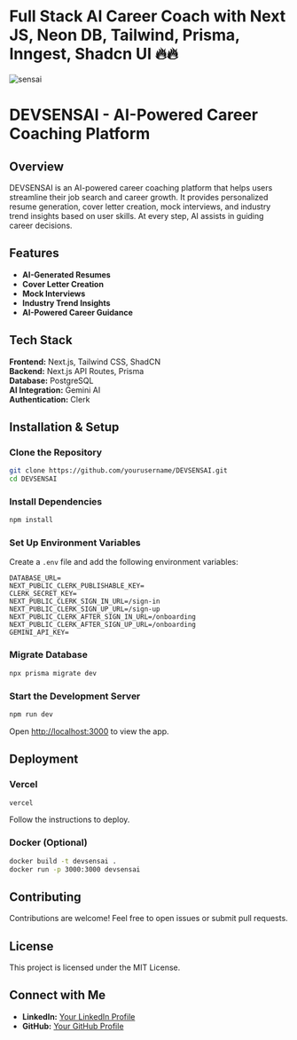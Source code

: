 # Full Stack AI Career Coach with Next JS, Neon DB, Tailwind, Prisma, Inngest, Shadcn UI 🔥🔥


![sensai](https://github.com/user-attachments/assets/eee79242-4056-4d19-b655-2873788979e1)

# DEVSENSAI - AI-Powered Career Coaching Platform

## Overview

DEVSENSAI is an AI-powered career coaching platform that helps users streamline their job search and career growth. It provides personalized resume generation, cover letter creation, mock interviews, and industry trend insights based on user skills. At every step, AI assists in guiding career decisions.

## Features

- **AI-Generated Resumes**
- **Cover Letter Creation**
- **Mock Interviews**
- **Industry Trend Insights**
- **AI-Powered Career Guidance**

## Tech Stack

**Frontend:** Next.js, Tailwind CSS, ShadCN  
**Backend:** Next.js API Routes, Prisma  
**Database:** PostgreSQL  
**AI Integration:** Gemini AI  
**Authentication:** Clerk  

## Installation & Setup

### Clone the Repository
```bash
git clone https://github.com/yourusername/DEVSENSAI.git
cd DEVSENSAI
```

### Install Dependencies
```bash
npm install
```

### Set Up Environment Variables
Create a `.env` file and add the following environment variables:
```env
DATABASE_URL=
NEXT_PUBLIC_CLERK_PUBLISHABLE_KEY=
CLERK_SECRET_KEY=
NEXT_PUBLIC_CLERK_SIGN_IN_URL=/sign-in
NEXT_PUBLIC_CLERK_SIGN_UP_URL=/sign-up
NEXT_PUBLIC_CLERK_AFTER_SIGN_IN_URL=/onboarding
NEXT_PUBLIC_CLERK_AFTER_SIGN_UP_URL=/onboarding
GEMINI_API_KEY=
```

### Migrate Database
```bash
npx prisma migrate dev
```

### Start the Development Server
```bash
npm run dev
```
Open [http://localhost:3000](http://localhost:3000) to view the app.

## Deployment

### Vercel
```bash
vercel
```
Follow the instructions to deploy.

### Docker (Optional)
```bash
docker build -t devsensai .
docker run -p 3000:3000 devsensai
```

## Contributing
Contributions are welcome! Feel free to open issues or submit pull requests.

## License
This project is licensed under the MIT License.

## Connect with Me
- **LinkedIn:** [Your LinkedIn Profile](#)
- **GitHub:** [Your GitHub Profile](#)
